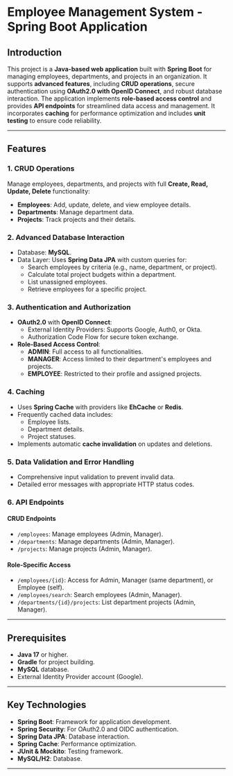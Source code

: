 # Employee Management System - Spring Boot Application

## Introduction

This project is a **Java-based web application** built with **Spring Boot** for managing employees, departments, and projects in an organization. It supports **advanced features**, including **CRUD operations**, secure authentication using **OAuth2.0 with OpenID Connect**, and robust database interaction. The application implements **role-based access control** and provides **API endpoints** for streamlined data access and management. It incorporates **caching** for performance optimization and includes **unit testing** to ensure code reliability.

---

## Features

### 1. **CRUD Operations**
Manage employees, departments, and projects with full **Create, Read, Update, Delete** functionality:
- **Employees**: Add, update, delete, and view employee details.
- **Departments**: Manage department data.
- **Projects**: Track projects and their details.

### 2. **Advanced Database Interaction**
- Database: **MySQL**.
- Data Layer: Uses **Spring Data JPA** with custom queries for:
    - Search employees by criteria (e.g., name, department, or project).
    - Calculate total project budgets within a department.
    - List unassigned employees.
    - Retrieve employees for a specific project.

### 3. **Authentication and Authorization**
- **OAuth2.0** with **OpenID Connect**:
    - External Identity Providers: Supports Google, Auth0, or Okta.
    - Authorization Code Flow for secure token exchange.
- **Role-Based Access Control**:
    - **ADMIN**: Full access to all functionalities.
    - **MANAGER**: Access limited to their department's employees and projects.
    - **EMPLOYEE**: Restricted to their profile and assigned projects.

### 4. **Caching**
- Uses **Spring Cache** with providers like **EhCache** or **Redis**.
- Frequently cached data includes:
    - Employee lists.
    - Department details.
    - Project statuses.
- Implements automatic **cache invalidation** on updates and deletions.

### 5. **Data Validation and Error Handling**
- Comprehensive input validation to prevent invalid data.
- Detailed error messages with appropriate HTTP status codes.

### 6. **API Endpoints**
#### CRUD Endpoints
- `/employees`: Manage employees (Admin, Manager).
- `/departments`: Manage departments (Admin, Manager).
- `/projects`: Manage projects (Admin, Manager).

#### Role-Specific Access
- `/employees/{id}`: Access for Admin, Manager (same department), or Employee (self).
- `/employees/search`: Search employees (Admin, Manager).
- `/departments/{id}/projects`: List department projects (Admin, Manager).

---

## Prerequisites

- **Java 17** or higher.
- **Gradle** for project building.
- **MySQL** database.
- External Identity Provider account (Google).

---

## Key Technologies

- **Spring Boot**: Framework for application development.
- **Spring Security**: For OAuth2.0 and OIDC authentication.
- **Spring Data JPA**: Database interaction.
- **Spring Cache**: Performance optimization.
- **JUnit & Mockito**: Testing framework.
- **MySQL/H2**: Database.

---